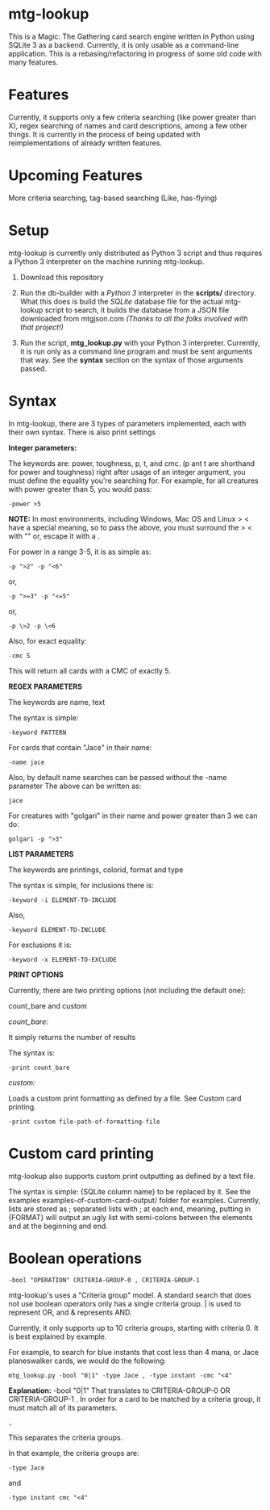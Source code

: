 # mtg-lookup

This is a Magic: The Gathering card search engine written in Python using
SQLite 3 as a backend. Currently, it is only usable as a command-line
application. This is a rebasing/refactoring in progress of some old code with
many features.

# Features

Currently, it supports only a few criteria searching (like power greater than
X), regex searching of names and card descriptions, among a few other things.
It is currently in the process of being updated with reimplementations of
already written features.

# Upcoming Features

More criteria searching, tag-based searching (Like, has-flying)

# Setup

mtg-lookup is currently only distributed as Python 3 script and thus requires
a Python 3 interpreter on the machine running mtg-lookup. 

1. Download this repository

2. Run the db-builder with a *Python 3* interpreter in the **scripts/** 
directory. What this does is build the *SQLite* database file for the actual 
mtg-lookup script to search, it builds the database from a JSON file downloaded
from mtgjson.com *(Thanks to all the folks involved with that project!)*

3. Run the script, **mtg_lookup.py** with your Python 3 interpreter. Currently,
it is run only as a command line program and must be sent arguments that way.
See the **syntax** section on the syntax of those arguments passed.

# Syntax

In mtg-lookup, there are 3 types of parameters implemented, each with their
own syntax. There is also print settings

**Integer parameters:**

The keywords are: power, toughness, p, t, and cmc. (p ant t are shorthand for
power and toughness) right after usage of an integer argument, you must define
the equality you're searching for. For example, for all creatures with power
greater than 5, you would pass:

    -power >5

**NOTE:** In most environments, including Windows, Mac OS and Linux > < have a
special meaning, so to pass the above, you must surround the > < with "" or,
escape it with a \.

For power in a range 3-5, it is as simple as:

    -p ">2" -p "<6" 

or,

    -p ">=3" -p "<=5"

or,

    -p \>2 -p \<6

Also, for exact equality:

    -cmc 5

This will return all cards with a CMC of exactly 5.

**REGEX PARAMETERS**

The keywords are name, text

The syntax is simple:

    -keyword PATTERN

For cards that contain "Jace" in their name:

    -name jace

Also, by default name searches can be passed without the -name parameter The 
above can be written as:

    jace

For creatures with "golgari" in their name and power greater than 3 we can do:

    golgari -p ">3"

**LIST PARAMETERS**

The keywords are printings, colorid, format and type

The syntax is simple, for inclusions there is:

    -keyword -i ELEMENT-TO-INCLUDE

Also,

    -keyword ELEMENT-TO-INCLUDE

For exclusions it is:

    -keyword -x ELEMENT-TO-EXCLUDE

**PRINT OPTIONS**

Currently, there are two printing options (not including the default one):

count_bare and custom

*count_bare:*

It simply returns the number of results

The syntax is:

    -print count_bare

*custom:*

Loads a custom print formatting as defined by a file. See Custom card printing.

    -print custom file-path-of-formatting-file

# Custom card printing

mtg-lookup also supports custom print outputting as defined by a text file.

The syntax is simple: {SQLite column name} to be replaced by it. See the 
examples examples-of-custom-card-output/ folder for examples. Currently, lists
are stored as ; separated lists with ; at each end, meaning, putting in {FORMAT}
will output an ugly list with semi-colons between the elements and at the 
beginning and end.

# Boolean operations

    -bool "OPERATION" CRITERIA-GROUP-0 , CRITERIA-GROUP-1

mtg-lookup's uses a "Criteria group" model. A standard search that does not use
boolean operators only has a single criteria group. | is used to represent OR,
and & represents AND.

Currently, it only supports up to 10 criteria groups, starting with criteria 0.
It is best explained by example.

For example, to search for blue instants that cost less than 4 mana, or Jace 
planeswalker cards, we would do the following:

    mtg_lookup.py -bool "0|1" -type Jace , -type instant -cmc "<4"

**Explanation:**
    -bool "0|1" 
That translates to CRITERIA-GROUP-0 OR CRITERIA-GROUP-1 . In order for a
card to be matched by a criteria group, it must match all of its parameters.

    ,

This separates the criteria groups.

In that example, the criteria groups are:

    -type Jace

and

    -type instant cmc "<4"
